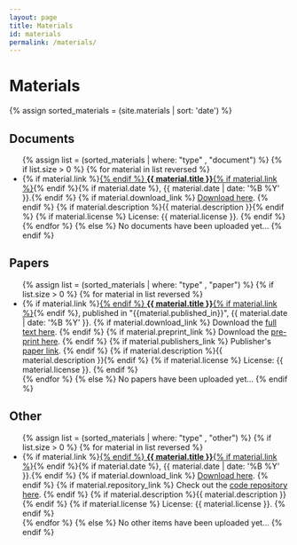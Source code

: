 ```yaml
---
layout: page
title: Materials
id: materials
permalink: /materials/
---
```


# Materials

{% assign sorted_materials = (site.materials | sort: 'date') %}

<div class="row">
    <div class="col-sm-4">
        <h2>Documents</h2>
        <ul class="materials-list">
            {% assign list = (sorted_materials | where: "type" , "document") %}
            {% if list.size > 0  %}
                {% for material in list reversed %}
                    <li>
                        {% if material.link %}<a href="{{ material.link }}" target="_blank">{% endif %}
                        <b>{{ material.title }}</b>{% if material.link %}</a>{% endif %}{% if material.date %}, {{ material.date | date: '%B %Y' }}.{% endif %}
                        {% if material.download_link %}
                            <a href="{{ material.download_link }}" target="_blank">Download here</a>.
                        {% endif %}
                        {% if material.description %}{{ material.description }}{% endif %}
                        {% if material.license %}
                            License: {{ material.license }}.
                        {% endif %}
                    </li>
                {% endfor %}
            {% else %}
                No documents have been uploaded yet...
            {% endif %}
        </ul>
    </div>
    <div class="col-sm-4">
        <h2>Papers</h2>
        <ul class="materials-list">
            {% assign list = (sorted_materials | where: "type" , "paper") %}
            {% if list.size > 0  %}
                {% for material in list reversed %}
                    <li>
                        {% if material.link %}<a href="{{ material.link }}" target="_blank">{% endif %}
                        <b>{{ material.title }}</b>{% if material.link %}</a>{% endif %}, published in "{{material.published_in}}", {{ material.date | date: '%B %Y' }}.
                        {% if material.download_link %}
                            Download the <a href="{{ material.download_link }}" target="_blank">full text here</a>.
                        {% endif %}
                        {% if material.preprint_link %}
                            Download the <a href="{{ material.preprint_link }}" target="_blank">pre-print here</a>.
                        {% endif %}
                        {% if material.publishers_link %}
                            Publisher's <a href="{{ material.publishers_link }}" target="_blank">paper link</a>.
                        {% endif %}
                        {% if material.description %}{{ material.description }}{% endif %}
                        {% if material.license %}
                            License: {{ material.license }}.
                        {% endif %}
                    </li>
                {% endfor %}
            {% else %}
                No papers have been uploaded yet...
            {% endif %}
        </ul>
    </div>
    <div class="col-sm-4">
        <h2>Other</h2>
        <ul class="materials-list">
            {% assign list = (sorted_materials | where: "type" , "other") %}
            {% if list.size > 0  %}
                {% for material in list reversed %}
                    <li>
                        {% if material.link %}<a href="{{ material.link }}" target="_blank">{% endif %}
                        <b>{{ material.title }}</b>{% if material.link %}</a>{% endif %}{% if material.date %}, {{ material.date | date: '%B %Y' }}.{% endif %}
                        {% if material.download_link %}
                            <a href="{{ material.download_link }}" target="_blank">Download here</a>.
                        {% endif %}
                        {% if material.repository_link %}
                            Check out the <a href="{{ material.repository_link }}" target="_blank">code repository here</a>.
                        {% endif %}
                        {% if material.description %}{{ material.description }}{% endif %}
                        {% if material.license %}
                            License: {{ material.license }}.
                        {% endif %}
                    </li>
                {% endfor %}
            {% else %}
                No other items have been uploaded yet...
            {% endif %}
        </ul>
    </div>
</div>